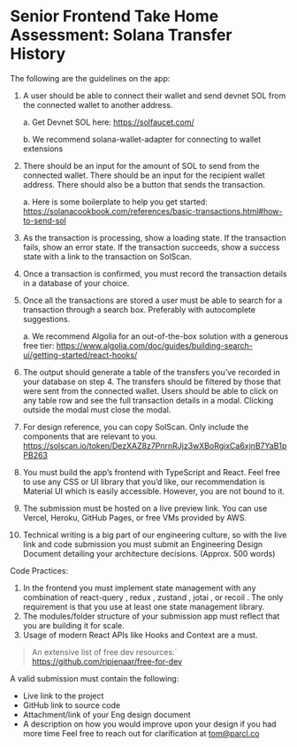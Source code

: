# Senior Frontend Take Home Assessment: Solana Transfer History

The following are the guidelines on the app:

1. A user should be able to connect their wallet and send devnet SOL from the connected wallet to another address.

   a. Get Devnet SOL here: https://solfaucet.com/

   b. We recommend solana-wallet-adapter for connecting to wallet extensions

2. There should be an input for the amount of SOL to send from the connected wallet. There should be an input for the recipient wallet address. There should also be a button that sends the transaction.

   a. Here is some boilerplate to help you get started: https://solanacookbook.com/references/basic-transactions.html#how-to-send-sol

3. As the transaction is processing, show a loading state. If the transaction fails, show an error state. If the transaction succeeds, show a success state with a link to the transaction on SolScan.
4. Once a transaction is confirmed, you must record the transaction details in a database of your choice.
5. Once all the transactions are stored a user must be able to search for a transaction through a search box. Preferably with autocomplete suggestions.

   a. We recommend Algolia for an out-of-the-box solution with a generous free tier: https://www.algolia.com/doc/guides/building-search-ui/getting-started/react-hooks/

6. The output should generate a table of the transfers you’ve recorded in your database on step 4. The transfers should be filtered by those that were sent from the connected wallet. Users should be able to click on any table row and see the full transaction details in a modal. Clicking outside the modal must close the modal.
7. For design reference, you can copy SolScan. Only include the components that are relevant to you. https://solscan.io/token/DezXAZ8z7PnrnRJjz3wXBoRgixCa6xjnB7YaB1pPB263
8. You must build the app’s frontend with TypeScript and React. Feel free to use any CSS or UI library that you’d like, our recommendation is Material UI which is easily accessible. However, you are not bound to it.
9. The submission must be hosted on a live preview link. You can use Vercel, Heroku, GitHub Pages, or free VMs provided by AWS.
10. Technical writing is a big part of our engineering culture, so with the live link and code submission you must submit an Engineering Design Document detailing your architecture decisions. (Approx. 500 words)

Code Practices:

1. In the frontend you must implement state management with any combination of react-query , redux , zustand , jotai , or recoil . The only requirement is that you use
   at least one state management library.
2. The modules/folder structure of your submission app must reflect that you are
   building it for scale.
3. Usage of modern React APIs like Hooks and Context are a must.

> An extensive list of free dev resources:` https://github.com/ripienaar/free-for-dev

A valid submission must contain the following:

- Live link to the project
- GitHub link to source code
- Attachment/link of your Eng design document
- A description on how you would improve upon your design if you had more time
  Feel free to reach out for clarification at tom@parcl.co

